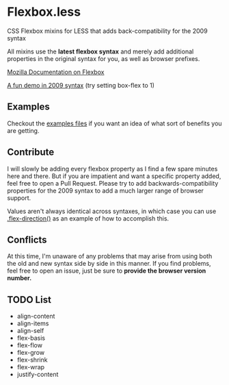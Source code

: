 Flexbox.less
============

CSS Flexbox mixins for LESS that adds back-compatibility for the 2009 syntax

All mixins use the **latest flexbox syntax** and merely add additional properties in the original syntax for you, 
as well as browser prefixes.

[Mozilla Documentation on Flexbox](https://developer.mozilla.org/en-US/docs/CSS/Using_CSS_flexible_boxes)

[A fun demo in 2009 syntax](http://flexiejs.com/playground/) (try setting box-flex to 1)

## Examples

Checkout the [examples files](EXAMPLES.md) if you want an idea of what sort of benefits you are getting.

## Contribute

I will slowly be adding every flexbox property as I find a few spare minutes here and there. But if you are impatient
and want a specific property added, feel free to open a Pull Request. Please try to add backwards-compatibility
properties for the 2009 syntax to add a much larger range of browser support.

Values aren't always identical across syntaxes, in which case you can use [.flex-direction()](https://github.com/ProLoser/Flexbox.less/blob/master/mixins.less#L31-L60)
as an example of how to accomplish this.

## Conflicts

At this time, I'm unaware of any problems that may arise from using both the old and new syntax side by side in this
manner. If you find problems, feel free to open an issue, just be sure to **provide the browser version number.**

## TODO List

* align-content
* align-items
* align-self
* flex-basis
* flex-flow
* flex-grow
* flex-shrink
* flex-wrap
* justify-content
